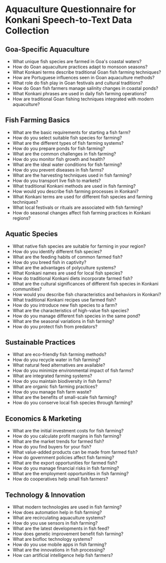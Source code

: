 # Aquaculture Questionnaire for Konkani Speech-to-Text Data Collection

## Goa-Specific Aquaculture

- What unique fish species are farmed in Goa's coastal waters?
- How do Goan aquaculture practices adapt to monsoon seasons?
- What Konkani terms describe traditional Goan fish farming techniques?
- How are Portuguese influences seen in Goan aquaculture methods?
- What role do fish play in Goan festivals and cultural traditions?
- How do Goan fish farmers manage salinity changes in coastal ponds?
- What Konkani phrases are used in daily fish farming operations?
- How are traditional Goan fishing techniques integrated with modern aquaculture?

## Fish Farming Basics

- What are the basic requirements for starting a fish farm?
- How do you select suitable fish species for farming?
- What are the different types of fish farming systems?
- How do you prepare ponds for fish farming?
- What are the common challenges in fish farming?
- How do you monitor fish growth and health?
- What are the ideal water conditions for fish farming?
- How do you prevent diseases in fish farms?
- What are the harvesting techniques used in fish farming?
- How do you transport live fish to markets?
- What traditional Konkani methods are used in fish farming?
- How would you describe fish farming processes in Konkani?
- What Konkani terms are used for different fish species and farming techniques?
- What local festivals or rituals are associated with fish farming?
- How do seasonal changes affect fish farming practices in Konkani regions?

## Aquatic Species

- What native fish species are suitable for farming in your region?
- How do you identify different fish species?
- What are the feeding habits of common farmed fish?
- How do you breed fish in captivity?
- What are the advantages of polyculture systems?
- What Konkani names are used for local fish species?
- How do traditional Konkani diets incorporate farmed fish?
- What are the cultural significances of different fish species in Konkani communities?
- How would you describe fish characteristics and behaviors in Konkani?
- What traditional Konkani recipes use farmed fish?
- How do you introduce new fish species to a farm?
- What are the characteristics of high-value fish species?
- How do you manage different fish species in the same pond?
- What are the seasonal variations in fish farming?
- How do you protect fish from predators?

## Sustainable Practices

- What are eco-friendly fish farming methods?
- How do you recycle water in fish farming?
- What natural feed alternatives are available?
- How do you minimize environmental impact of fish farms?
- What are integrated farming systems?
- How do you maintain biodiversity in fish farms?
- What are organic fish farming practices?
- How do you manage fish farm waste?
- What are the benefits of small-scale fish farming?
- How do you conserve local fish species through farming?

## Economics & Marketing

- What are the initial investment costs for fish farming?
- How do you calculate profit margins in fish farming?
- What are the market trends for farmed fish?
- How do you find buyers for your fish?
- What value-added products can be made from farmed fish?
- How do government policies affect fish farming?
- What are the export opportunities for farmed fish?
- How do you manage financial risks in fish farming?
- What are the employment opportunities in fish farming?
- How do cooperatives help small fish farmers?

## Technology & Innovation

- What modern technologies are used in fish farming?
- How does automation help in fish farming?
- What are recirculating aquaculture systems?
- How do you use sensors in fish farming?
- What are the latest developments in fish feed?
- How does genetic improvement benefit fish farming?
- What are biofloc technology systems?
- How do you use mobile apps in fish farming?
- What are the innovations in fish processing?
- How can artificial intelligence help fish farmers?
